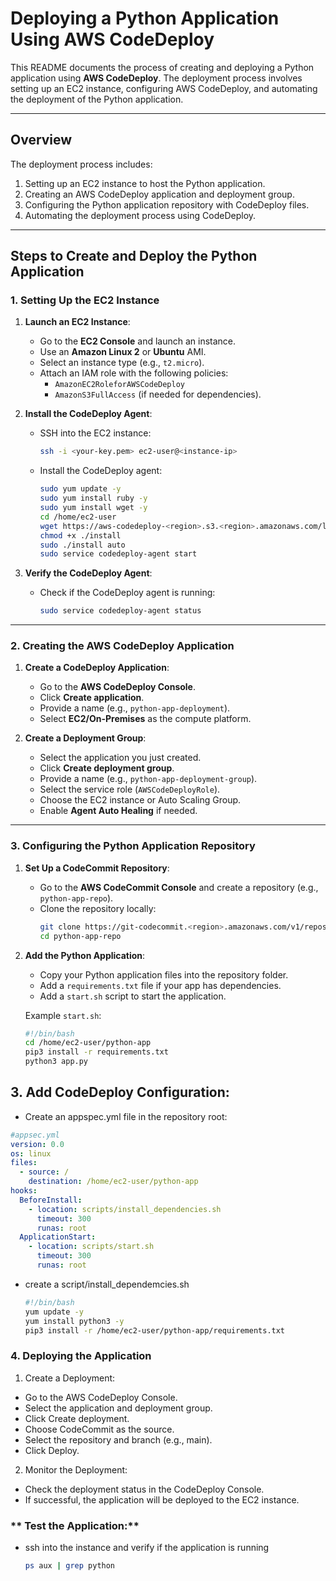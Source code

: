
# Deploying a Python Application Using AWS CodeDeploy

This README documents the process of creating and deploying a Python application using **AWS CodeDeploy**. The deployment process involves setting up an EC2 instance, configuring AWS CodeDeploy, and automating the deployment of the Python application.

---

## **Overview**

The deployment process includes:
1. Setting up an EC2 instance to host the Python application.
2. Creating an AWS CodeDeploy application and deployment group.
3. Configuring the Python application repository with CodeDeploy files.
4. Automating the deployment process using CodeDeploy.

---

## **Steps to Create and Deploy the Python Application**

### **1. Setting Up the EC2 Instance**
1. **Launch an EC2 Instance**:
   - Go to the **EC2 Console** and launch an instance.
   - Use an **Amazon Linux 2** or **Ubuntu** AMI.
   - Select an instance type (e.g., `t2.micro`).
   - Attach an IAM role with the following policies:
     - `AmazonEC2RoleforAWSCodeDeploy`
     - `AmazonS3FullAccess` (if needed for dependencies).

2. **Install the CodeDeploy Agent**:
   - SSH into the EC2 instance:
     ```bash
     ssh -i <your-key.pem> ec2-user@<instance-ip>
     ```
   - Install the CodeDeploy agent:
     ```bash
     sudo yum update -y
     sudo yum install ruby -y
     sudo yum install wget -y
     cd /home/ec2-user
     wget https://aws-codedeploy-<region>.s3.<region>.amazonaws.com/latest/install
     chmod +x ./install
     sudo ./install auto
     sudo service codedeploy-agent start
     ```

3. **Verify the CodeDeploy Agent**:
   - Check if the CodeDeploy agent is running:
     ```bash
     sudo service codedeploy-agent status
     ```

---

### **2. Creating the AWS CodeDeploy Application**
1. **Create a CodeDeploy Application**:
   - Go to the **AWS CodeDeploy Console**.
   - Click **Create application**.
   - Provide a name (e.g., `python-app-deployment`).
   - Select **EC2/On-Premises** as the compute platform.

2. **Create a Deployment Group**:
   - Select the application you just created.
   - Click **Create deployment group**.
   - Provide a name (e.g., `python-app-deployment-group`).
   - Select the service role (`AWSCodeDeployRole`).
   - Choose the EC2 instance or Auto Scaling Group.
   - Enable **Agent Auto Healing** if needed.

---

### **3. Configuring the Python Application Repository**
1. **Set Up a CodeCommit Repository**:
   - Go to the **AWS CodeCommit Console** and create a repository (e.g., `python-app-repo`).
   - Clone the repository locally:
     ```bash
     git clone https://git-codecommit.<region>.amazonaws.com/v1/repos/python-app-repo
     cd python-app-repo
     ```

2. **Add the Python Application**:
   - Copy your Python application files into the repository folder.
   - Add a `requirements.txt` file if your app has dependencies.
   - Add a `start.sh` script to start the application.

   Example `start.sh`:
   ```bash
   #!/bin/bash
   cd /home/ec2-user/python-app
   pip3 install -r requirements.txt
   python3 app.py
   ```
## **3. Add CodeDeploy Configuration:**
- Create an appspec.yml file in the repository root:
```yml
#appsec.yml
version: 0.0
os: linux
files:
  - source: /
    destination: /home/ec2-user/python-app
hooks:
  BeforeInstall:
    - location: scripts/install_dependencies.sh
      timeout: 300
      runas: root
  ApplicationStart:
    - location: scripts/start.sh
      timeout: 300
      runas: root
```

- create a script/install_dependemcies.sh
  ```bash
  #!/bin/bash
  yum update -y
  yum install python3 -y
  pip3 install -r /home/ec2-user/python-app/requirements.txt
  ```
### **4. Deploying the Application**
1. Create a Deployment:
 - Go to the AWS CodeDeploy Console.
 - Select the application and deployment group.
 - Click Create deployment.
 - Choose CodeCommit as the source.
 - Select the repository and branch (e.g., main).
 - Click Deploy.
2. Monitor the Deployment:
 - Check the deployment status in the CodeDeploy Console.
- If successful, the application will be deployed to the EC2 instance.
  
### ** Test the Application:**

 - ssh into the instance and verify if the application is running
   ```bash
   ps aux | grep python
   ```
